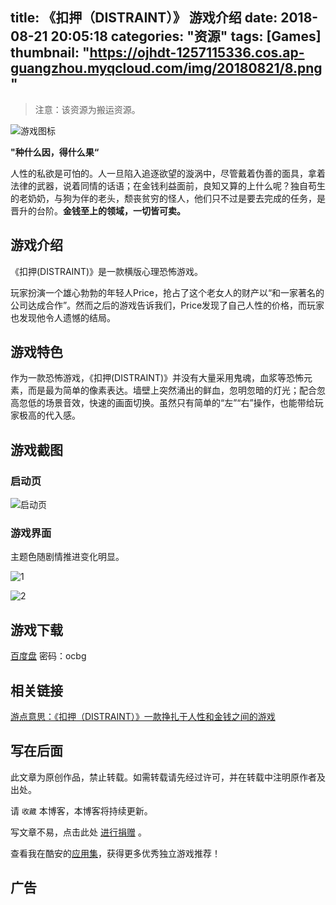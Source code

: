 title: 《扣押（DISTRAINT）》 游戏介绍
date: 2018-08-21 20:05:18
categories: "资源"
tags: [Games]
thumbnail: "https://ojhdt-1257115336.cos.ap-guangzhou.myqcloud.com/img/20180821/8.png"
---
>注意：该资源为搬运资源。

![游戏图标](https://ojhdt-1257115336.cos.ap-guangzhou.myqcloud.com/img/20180821/9.png)

**"种什么因，得什么果“**

人性的私欲是可怕的。人一旦陷入追逐欲望的漩涡中，尽管戴着伪善的面具，拿着法律的武器，说着同情的话语；在金钱利益面前，良知又算的上什么呢？独自苟生的老奶奶，与狗为伴的老头，颓丧贫穷的怪人，他们只不过是要去完成的任务，是晋升的台阶。**金钱至上的领域，一切皆可卖。**

## 游戏介绍

《扣押(DISTRAINT)》是一款横版心理恐怖游戏。

玩家扮演一个雄心勃勃的年轻人Price，抢占了这个老女人的财产以“和一家著名的公司达成合作”。然而之后的游戏告诉我们，Price发现了自己人性的价格，而玩家也发现他令人遗憾的结局。

## 游戏特色
作为一款恐怖游戏，《扣押(DISTRAINT)》并没有大量采用鬼魂，血浆等恐怖元素，而是最为简单的像素表达。墙壁上突然涌出的鲜血，忽明忽暗的灯光；配合忽高忽低的场景音效，快速的画面切换。虽然只有简单的“左”“右”操作，也能带给玩家极高的代入感。

## 游戏截图

### 启动页

![启动页](https://ojhdt-1257115336.cos.ap-guangzhou.myqcloud.com/img/20180821/10.png)

### 游戏界面

主题色随剧情推进变化明显。

![1](https://ojhdt-1257115336.cos.ap-guangzhou.myqcloud.com/img/20180821/11.png)

![2](https://ojhdt-1257115336.cos.ap-guangzhou.myqcloud.com/img/20180821/12.png)

## 游戏下载

[百度盘](https://pan.baidu.com/s/1mHDYk2NzJfT27yxqZGSgBQ) 密码：ocbg 

## 相关链接

[游点意思：《扣押（DISTRAINT）》一款挣扎于人性和金钱之间的游戏](http://www.gamersky.com/news/201707/933163.shtml)


## 写在后面
此文章为原创作品，禁止转载。如需转载请先经过许可，并在转载中注明原作者及出处。

请 `收藏` 本博客，本博客将持续更新。

写文章不易，点击此处 <a data-fancybox data-src="#modal" href="javascript:;" >进行捐赠</a> 。



 <div style="display: none;" id="modal" > 
 <h2>捐赠</h2> 
 <p>写文章不易，请我喝一杯咖啡吧~ <br>
 <img src="https://ojhdt.club/alipay.png" width="240" height="364" alt="支付宝" /> <img src="https://ojhdt.club/wechat.png" width="240" height="364" alt="微信" /> <br>

点击<a href="https://ojhdt.club/donate">此处</a>前往捐赠详情页。
 </p> 
 </div> 

查看我在酷安的[应用集](https://www.coolapk.com/album/3935141)，获得更多优秀独立游戏推荐！

## 广告
<script async src="//pagead2.googlesyndication.com/pagead/js/adsbygoogle.js"></script>
<ins class="adsbygoogle"
     style="display:block; text-align:center;"
     data-ad-layout="in-article"
     data-ad-format="fluid"
     data-ad-client="ca-pub-1043177129475579"
     data-ad-slot="7254716173"></ins>
<script>
     (adsbygoogle = window.adsbygoogle || []).push({});
</script>